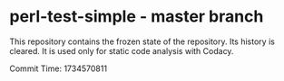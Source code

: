 # perl-test-simple - master branch

This repository contains the frozen state of the repository.
Its history is cleared. It is used only for static code
analysis with Codacy.

Commit Time: 1734570811